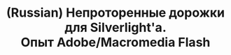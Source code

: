 ---
layout: default
category: mega
lang: en
title: (Russian) Непроторенные дорожки для Silverlight'a. Опыт&nbsp;Adobe/Macromedia Flash
slug: silverlight-and-flash
tags: design flash gui microsoft 
postid: 258
translated: no
---